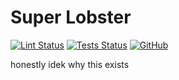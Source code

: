 # Super Lobster

[![Lint Status](https://github.com/baconsenpaii/super-lobster/actions/workflows/lint.yml/badge.svg)](https://github.com/baconsenpaii/super-lobster/actions/workflows/lint.yml)
[![Tests Status](https://github.com/baconsenpaii/super-lobster/actions/workflows/tests.yml/badge.svg)](https://github.com/baconsenpaii/super-lobster/actions/workflows/tests.yml)
[![GitHub](https://img.shields.io/github/license/baconsenpaii/super-lobster)](/LICENSE)

honestly idek why this exists
